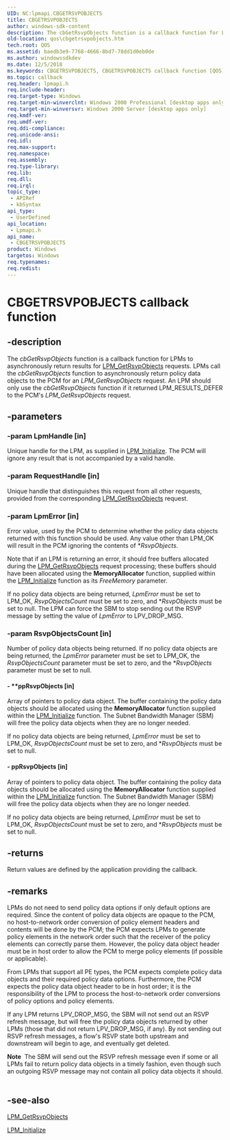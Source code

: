 ```yaml
---
UID: NC:lpmapi.CBGETRSVPOBJECTS
title: CBGETRSVPOBJECTS
author: windows-sdk-content
description: The cbGetRsvpObjects function is a callback function for LPMs to asynchronously return results for LPM_GetRsvpObjects requests.
old-location: qos\cbgetrsvpobjects.htm
tech.root: QOS
ms.assetid: baedb3e9-7768-4666-8bd7-78dd1d0eb0de
ms.author: windowssdkdev
ms.date: 12/5/2018
ms.keywords: CBGETRSVPOBJECTS, CBGETRSVPOBJECTS callback function [QOS], _gqos_cbpgetrsvpobjects, cbGetRsvpObjects, cbGetRsvpObjects callback, cbGetRsvpObjects callback function [QOS], lpmapi/cbGetRsvpObjects, qos.cbgetrsvpobjects, qos.cbpgetrsvpobjects
ms.topic: callback
req.header: lpmapi.h
req.include-header: 
req.target-type: Windows
req.target-min-winverclnt: Windows 2000 Professional [desktop apps only]
req.target-min-winversvr: Windows 2000 Server [desktop apps only]
req.kmdf-ver: 
req.umdf-ver: 
req.ddi-compliance: 
req.unicode-ansi: 
req.idl: 
req.max-support: 
req.namespace: 
req.assembly: 
req.type-library: 
req.lib: 
req.dll: 
req.irql: 
topic_type:
 - APIRef
 - kbSyntax
api_type:
 - UserDefined
api_location:
 - Lpmapi.h
api_name:
 - CBGETRSVPOBJECTS
product: Windows
targetos: Windows
req.typenames: 
req.redist: 
---
```


# CBGETRSVPOBJECTS callback function


## -description


The 
<i>cbGetRsvpObjects</i> function is a callback function for LPMs to asynchronously return results for 
<a href="https://msdn.microsoft.com/1ae417e9-3180-4fd4-90f6-6e91c12d523b">LPM_GetRsvpObjects</a> requests. LPMs call the 
<i>cbGetRsvpObjects</i> function to asynchronously return policy data objects to the PCM for an 
<i>LPM_GetRsvpObjects</i> request. An LPM should only use the 
<i>cbGetRsvpObjects</i> function if it returned LPM_RESULTS_DEFER to the PCM's 
<i>LPM_GetRsvpObjects</i> request.


## -parameters




### -param LpmHandle [in]

Unique handle for the LPM, as supplied in 
<a href="https://msdn.microsoft.com/00f4ab59-8808-4bcb-8258-5aad113ad2b5">LPM_Initialize</a>. The PCM will ignore any result that is not accompanied by a valid handle.


### -param RequestHandle [in]

Unique handle that distinguishes this request from all other requests, provided from the corresponding 
<a href="https://msdn.microsoft.com/1ae417e9-3180-4fd4-90f6-6e91c12d523b">LPM_GetRsvpObjects</a> request.


### -param LpmError [in]

Error value, used by the PCM to determine whether the policy data objects returned with this function should be used. Any value other than LPM_OK will result in the PCM ignoring the contents of *<i>RsvpObjects</i>. 




Note that if an LPM is returning an error, it should free buffers allocated during the 
<a href="https://msdn.microsoft.com/1ae417e9-3180-4fd4-90f6-6e91c12d523b">LPM_GetRsvpObjects</a> request processing; these buffers should have been allocated using the <b>MemoryAllocator</b> function, supplied within the 
<a href="https://msdn.microsoft.com/00f4ab59-8808-4bcb-8258-5aad113ad2b5">LPM_Initialize</a> function as its <i>FreeMemory</i> parameter.

If no policy data objects are being returned, <i>LpmError</i> must be set to LPM_OK, <i>RsvpObjectsCount</i> must be set to zero, and *<i>RsvpObjects</i> must be set to null. The LPM can force the SBM to stop sending out the RSVP message by setting the value of <i>LpmError</i> to LPV_DROP_MSG.


### -param RsvpObjectsCount [in]

Number of policy data objects being returned. If no policy data objects are being returned, the <i>LpmError</i> parameter must be set to LPM_OK, the <i>RsvpObjectsCount</i> parameter must be set to zero, and the *<i>RsvpObjects</i> parameter must be set to null.


#### - **ppRsvpObjects [in]

Array of pointers to policy data object. The buffer containing the policy data objects should be allocated using the <b>MemoryAllocator</b> function supplied within the 
<a href="https://msdn.microsoft.com/00f4ab59-8808-4bcb-8258-5aad113ad2b5">LPM_Initialize</a> function. The Subnet Bandwidth Manager (SBM) will free the policy data objects when they are no longer needed. 




If no policy data objects are being returned, <i>LpmError</i> must be set to LPM_OK, <i>RsvpObjectsCount</i> must be set to zero, and *<i>RsvpObjects</i> must be set to null.


#### - ppRsvpObjects [in]

Array of pointers to policy data object. The buffer containing the policy data objects should be allocated using the <b>MemoryAllocator</b> function supplied within the 
<a href="https://msdn.microsoft.com/00f4ab59-8808-4bcb-8258-5aad113ad2b5">LPM_Initialize</a> function. The Subnet Bandwidth Manager (SBM) will free the policy data objects when they are no longer needed. 




If no policy data objects are being returned, <i>LpmError</i> must be set to LPM_OK, <i>RsvpObjectsCount</i> must be set to zero, and *<i>RsvpObjects</i> must be set to null.


## -returns



Return values are defined by the application providing the callback.




## -remarks



LPMs do not need to send policy data options if only default options are required. Since the content of policy data objects are opaque to the PCM, no host-to-network order conversion of policy element headers and contents will be done by the PCM; the PCM expects LPMs to generate policy elements in the network order such that the receiver of the policy elements can correctly parse them. However, the policy data object header must be in host order to allow the PCM to merge policy elements (if possible or applicable).

From LPMs that support all PE types, the PCM expects complete policy data objects and their required policy data options. Furthermore, the PCM expects the policy data object header to be in host order; it is the responsibility of the LPM to process the host-to-network order conversions of policy options and policy elements.

If any LPM returns LPV_DROP_MSG, the SBM will not send out an RSVP refresh message, but will free the policy data objects returned by other LPMs (those that did not return LPV_DROP_MSG, if any). By not sending out RSVP refresh messages, a flow's RSVP state both upstream and downstream will begin to age, and eventually get deleted.

<div class="alert"><b>Note</b>  The SBM will send out the RSVP refresh message even if some or all LPMs fail to return policy data objects in a timely fashion, even though such an outgoing RSVP message may not contain all policy data objects it should.</div>
<div> </div>



## -see-also




<a href="https://msdn.microsoft.com/1ae417e9-3180-4fd4-90f6-6e91c12d523b">LPM_GetRsvpObjects</a>



<a href="https://msdn.microsoft.com/00f4ab59-8808-4bcb-8258-5aad113ad2b5">LPM_Initialize</a>
 

 

